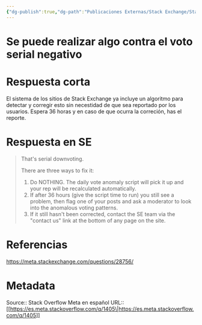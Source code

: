 ```yaml
---
{"dg-publish":true,"dg-path":"Publicaciones Externas/Stack Exchange/Stack Overflow en español/Stack Overflow en español Meta/es.meta.stackoverflow.com-1405.md","permalink":"/publicaciones-externas/stack-exchange/stack-overflow-en-espanol/stack-overflow-en-espanol-meta/es-meta-stackoverflow-com-1405/","title":"Se puede realizar algo contra el voto serial negativo","hide":true,"noteIcon":"\"0\"","created":"2024-04-03T12:49:10.592-06:00","updated":"2024-04-05T16:43:59.019-06:00"}
---
```


# Se puede realizar algo contra el voto serial negativo

# Respuesta corta
El sistema de los sitios de Stack Exchange ya incluye un algoritmo para detectar y corregir esto sin necestidad de que sea reportado por los usuarios. Espera 36 horas y en caso de que ocurra la correción, has el reporte.

# Respuesta en SE

> That's serial downvoting.
> 
> There are three ways to fix it:
> 
> 1. Do NOTHING. The daily vote anomaly script will pick it up and your rep will be recalculated automatically.  
> 1. If after 36 hours (give the script time to run) you still see a problem, then flag one of your posts and ask a moderator to look into
> the anomalous voting patterns.  
> 1. If it still hasn't been corrected, contact the SE team via the "contact us" link at the bottom of any page on the site.

# Referencias
https://meta.stackexchange.com/questions/28756/ <!-- what-can-i-do-if-im-the-victim-of-serial-downvoting -->

# Metadata
Source:: Stack Overflow Meta en español
URL:: [[https://es.meta.stackoverflow.com/q/1405\|https://es.meta.stackoverflow.com/q/1405]]

